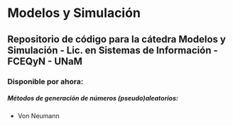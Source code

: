 # Modelos y Simulación
  
## Repositorio de código para la cátedra Modelos y Simulación - Lic. en Sistemas de Información - FCEQyN - UNaM

### Disponible por ahora:

##### Métodos de generación de números (pseudo)aleatorios:
* Von Neumann
